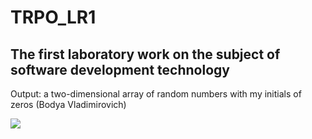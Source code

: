 # TRPO_LR1

## The first laboratory work on the subject of software development technology

Output: a two-dimensional array of random numbers with my initials of zeros (Bodya Vladimirovich)

![](https://github.com/Bodya70rus/TRPO_LR1/blob/main/Result.png)
